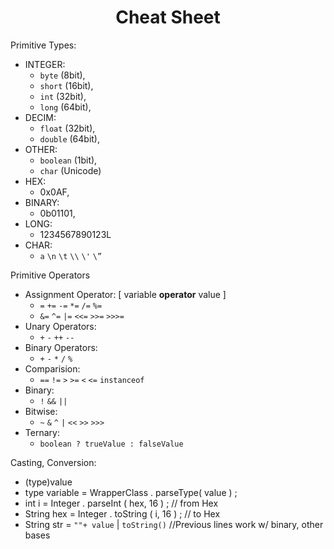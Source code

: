 <h1 align=center>Cheat Sheet</h1>

Primitive Types:
  + INTEGER:
    + `byte` (8bit),
    + `short` (16bit),
    + `int` (32bit),
    + `long` (64bit),
  + DECIM:
    + `float` (32bit),
    + `double` (64bit),
  + OTHER:
    + `boolean` (1bit),
    + `char` (Unicode)
  + HEX:
    + 0x0AF,
  + BINARY:
    + 0b01101,
  + LONG:
    + 1234567890123L
  + CHAR:
    + `a` `\n` `\t` `\\` `\'` `\”`

Primitive Operators
  + Assignment Operator: [ variable **operator** value ]
      + `=` `+=` `-=` `*=` `/=` `%=`
      + `&=` `^=` `|=` `<<=` `>>=` `>>>=`
  + Unary Operators:
    + `+` `-` `++` `--`
  + Binary Operators:
    + `+` `-` `*` `/` `%`
  + Comparision:
    + `==` `!=` `>` `>=` `<` `<=` `instanceof`
  + Binary:
    + `!` `&&` `||`
  + Bitwise:
    + `~` `&` `^` `|` `<<` `>>` `>>>`
  + Ternary:
    + `boolean ? trueValue : falseValue`

Casting, Conversion:  
 + (type)value
 + type variable = WrapperClass . parseType( value   ) ;
 + int    i      = Integer      . parseInt ( hex, 16 ) ; // from Hex
 + String hex    = Integer      . toString ( i,   16 ) ; // to   Hex
 + String str    = `""+ value` | `toString()`
 //Previous lines work w/ binary, other bases